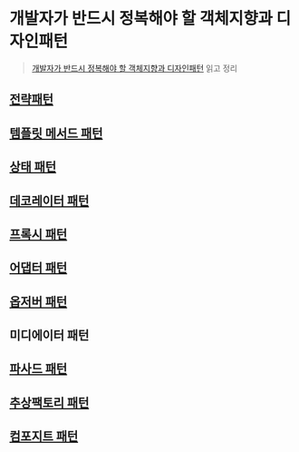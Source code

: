 # 개발자가 반드시 정복해야 할 객체지향과 디자인패턴
> [개발자가 반드시 정복해야 할 객체지향과 디자인패턴](http://www.kyobobook.co.kr/product/detailViewKor.laf?barcode=9788969090010) 읽고 정리
## [전략패턴](https://github.com/wkdehdlr/TIL/blob/main/%EB%94%94%EC%9E%90%EC%9D%B8%ED%8C%A8%ED%84%B4/%EC%A0%84%EB%9E%B5%ED%8C%A8%ED%84%B4.md)
## [템플릿 메서드 패턴](https://github.com/wkdehdlr/TIL/blob/main/%EB%94%94%EC%9E%90%EC%9D%B8%ED%8C%A8%ED%84%B4/%ED%85%9C%ED%94%8C%EB%A6%BF%EB%A9%94%EC%84%9C%EB%93%9C%20%ED%8C%A8%ED%84%B4.md)
## [상태 패턴](https://github.com/wkdehdlr/TIL/blob/main/%EB%94%94%EC%9E%90%EC%9D%B8%ED%8C%A8%ED%84%B4/%EC%83%81%ED%83%9C%20%ED%8C%A8%ED%84%B4.md)
## [데코레이터 패턴](https://github.com/wkdehdlr/TIL/blob/main/%EB%94%94%EC%9E%90%EC%9D%B8%ED%8C%A8%ED%84%B4/%EB%8D%B0%EC%BD%94%EB%A0%88%EC%9D%B4%ED%84%B0%20%ED%8C%A8%ED%84%B4.md)
## [프록시 패턴](https://github.com/wkdehdlr/TIL/blob/main/%EB%94%94%EC%9E%90%EC%9D%B8%ED%8C%A8%ED%84%B4/%ED%94%84%EB%A1%9D%EC%8B%9C%20%ED%8C%A8%ED%84%B4.md)
## [어댑터 패턴](https://github.com/wkdehdlr/TIL/blob/main/%EB%94%94%EC%9E%90%EC%9D%B8%ED%8C%A8%ED%84%B4/%EC%96%B4%EB%8C%91%ED%84%B0%20%ED%8C%A8%ED%84%B4.md)
## [옵저버 패턴]()
## 미디에이터 패턴
## [파사드 패턴]()
## [추상팩토리 패턴]()
## [컴포지트 패턴]()